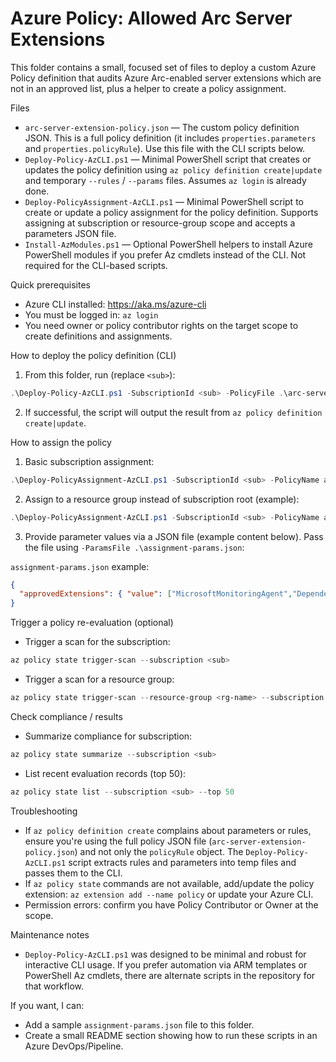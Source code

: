 # Azure Policy: Allowed Arc Server Extensions

This folder contains a small, focused set of files to deploy a custom Azure Policy definition that audits Azure Arc-enabled server extensions which are not in an approved list, plus a helper to create a policy assignment.

Files
- `arc-server-extension-policy.json` — The custom policy definition JSON. This is a full policy definition (it includes `properties.parameters` and `properties.policyRule`). Use this file with the CLI scripts below.
- `Deploy-Policy-AzCLI.ps1` — Minimal PowerShell script that creates or updates the policy definition using `az policy definition create|update` and temporary `--rules` / `--params` files. Assumes `az login` is already done.
- `Deploy-PolicyAssignment-AzCLI.ps1` — Minimal PowerShell script to create or update a policy assignment for the policy definition. Supports assigning at subscription or resource-group scope and accepts a parameters JSON file.
- `Install-AzModules.ps1` — Optional PowerShell helpers to install Azure PowerShell modules if you prefer Az cmdlets instead of the CLI. Not required for the CLI-based scripts.

Quick prerequisites
- Azure CLI installed: https://aka.ms/azure-cli
- You must be logged in: `az login`
- You need owner or policy contributor rights on the target scope to create definitions and assignments.

How to deploy the policy definition (CLI)
1. From this folder, run (replace `<sub>`):

```powershell
.\Deploy-Policy-AzCLI.ps1 -SubscriptionId <sub> -PolicyFile .\arc-server-extension-policy.json -PolicyName audit-arc-server-extensions
```

2. If successful, the script will output the result from `az policy definition create|update`.

How to assign the policy
1. Basic subscription assignment:

```powershell
.\Deploy-PolicyAssignment-AzCLI.ps1 -SubscriptionId <sub> -PolicyName audit-arc-server-extensions -AssignmentName audit-arc-server-extensions-assignment
```

2. Assign to a resource group instead of subscription root (example):

```powershell
.\Deploy-PolicyAssignment-AzCLI.ps1 -SubscriptionId <sub> -PolicyName audit-arc-server-extensions -AssignmentName my-assignment -Scope "/subscriptions/<sub>/resourceGroups/my-rg"
```

3. Provide parameter values via a JSON file (example content below). Pass the file using `-ParamsFile .\assignment-params.json`:

`assignment-params.json` example:
```json
{
  "approvedExtensions": { "value": ["MicrosoftMonitoringAgent","DependencyAgentLinux"] }
}
```

Trigger a policy re-evaluation (optional)
- Trigger a scan for the subscription:
```powershell
az policy state trigger-scan --subscription <sub>
```
- Trigger a scan for a resource group:
```powershell
az policy state trigger-scan --resource-group <rg-name> --subscription <sub>
```

Check compliance / results
- Summarize compliance for subscription:
```powershell
az policy state summarize --subscription <sub>
```
- List recent evaluation records (top 50):
```powershell
az policy state list --subscription <sub> --top 50
```

Troubleshooting
- If `az policy definition create` complains about parameters or rules, ensure you're using the full policy JSON file (`arc-server-extension-policy.json`) and not only the `policyRule` object. The `Deploy-Policy-AzCLI.ps1` script extracts rules and parameters into temp files and passes them to the CLI.
- If `az policy state` commands are not available, add/update the policy extension: `az extension add --name policy` or update your Azure CLI.
- Permission errors: confirm you have Policy Contributor or Owner at the scope.

Maintenance notes
- `Deploy-Policy-AzCLI.ps1` was designed to be minimal and robust for interactive CLI usage. If you prefer automation via ARM templates or PowerShell Az cmdlets, there are alternate scripts in the repository for that workflow.

If you want, I can:
- Add a sample `assignment-params.json` file to this folder.
- Create a small README section showing how to run these scripts in an Azure DevOps/Pipeline.
